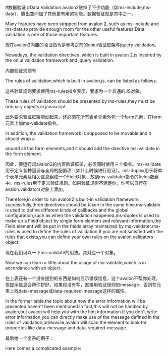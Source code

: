 #数据验证
#Data Validation
avalon2砍掉了不少功能（如ms-include,ms-data），腾出空间加了其他更有用的功能。数据验证就是其中之一。

Many features have been stripped from avalon 2, such as ms-include and ms-data,to provide enough room for the other useful features.Data validation is one of those important features.


现在avalon2内置的验证指令是参考之前的oniui验证框架与jquery validation。

Nowadays, the validation directives ,which is built in avalon 2,is inspired by the oniui validation framework and jquery validation.

内置验证规则有

The rules of validation,which is built in avalon.js, can be listed as follows. 

这些验证规则要求使用ms-rules指令表示，要求为一个普通的JS对象。

These rules of validation should be presented by ms-rules,they must be ordinary objects in javascript.

此外要求验征框架能动起来，还必须在所有表单元素外包一个form元素，在form元素上加ms-validate指令。

In addition, the validation framework is supposed to be movable,and it should wrap a <form> around all the form elements,and it should add the directive ms-validate in the form element.

因此，要运行起avalon2的内置验证框架，必须同时使用三个指令。ms-validate用于定义各种回调与全局的配置项（如什么时候进行验证）。ms-duplex用于将单个表单元素及相关信息组成一个Field对象，放到ms-validater指令的fields数组中。ms-rules用于定义验证规则。如果验证规则不满足你，你可以自行在avalon.validators对象上添加。

Therefore,in order to run avalon2's built-in validation framework successfully,three directives should be taken in the same time.ms-validate is used to define different kinds of callbacks and the global configuration,such as when the validation happened.ms-duplex is used to make up a Field object by single form element and relevant information,the Field element will be put in the fields array maintained by ms-validater.ms-rules is used to define the rules of validation,If you are not satisfied with the rules that exists,you can define your own rules on the avalon.validators object.

现在我们可以一下ms-validate的用法。其对应一个对象。

Now we can learn a little about the usage of ms-validate,which is in accordance with an object.

在上表还有一个没有提到的东西是如何显示错误信息，这个avalon不帮你处理。但提示信息会帮你拼好，如果你没有写，直接用验证规则的message，否则在元素上找data-message或data-required-message这样的属性。

In the former table,the topic about how the error information will be presented haven't been mentioned.In fact,this will not be handled by avalon,but avalon will help you with the hint information.If you don't write error information,you can directly make use of the message defined in the rules of validation,otherwise,avalon will scan the element to look for properties like data-message and data-required-message.

最后给一个复杂的例子：

Here comes a complicated example:
